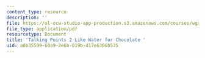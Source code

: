 ```yaml
---
content_type: resource
description: ''
file: https://ol-ocw-studio-app-production.s3.amazonaws.com/courses/wgs-s10-special-topics-in-women-gender-studies-seminar-latina-womens-voices-spring-2010/a0b3559960a92e6b019bd17e6306b535_MITWGS_S10S10_tp2_chcolte.pdf
file_type: application/pdf
resourcetype: Document
title: 'Talking Points 2 Like Water for Chocolate '
uid: a0b35599-60a9-2e6b-019b-d17e6306b535
---
```

